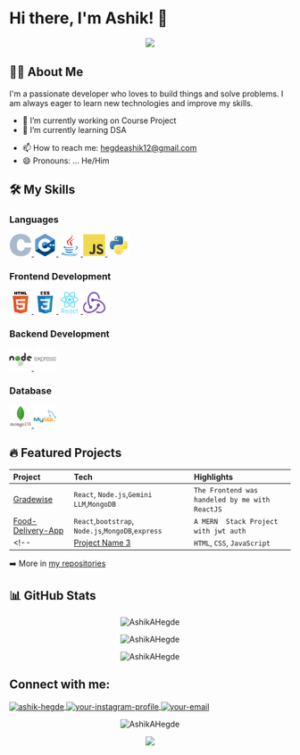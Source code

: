 # Hi there, I'm Ashik! 👋

<p align="center">
  <a href="https://github.com/AshikAHegde">
    <img src="https://capsule-render.vercel.app/api?type=waving&color=auto&height=300&section=header&text=Ashik%20Hegde&fontSize=90" />
  </a>
</p>

## 👨‍💻 About Me

I'm a passionate developer who loves to build things and solve problems. I am always eager to learn new technologies and improve my skills.

- 🔭 I’m currently working on Course Project
- 🌱 I’m currently learning DSA
<!-- - 👯 I’m looking to collaborate on ... -->
<!-- - 🤔 I’m looking for help with ... -->
<!-- - 💬 Ask me about ... -->
- 📫 How to reach me: hegdeashik12@gmail.com
- 😄 Pronouns: ... He/Him

## 🛠️ My Skills

### Languages
<p align="left">
  <a href="https://www.cprogramming.com/" target="_blank" rel="noreferrer"> <img src="https://raw.githubusercontent.com/devicons/devicon/master/icons/c/c-original.svg" alt="c" width="40" height="40"/> </a>
  <a href="https://www.w3schools.com/cpp/" target="_blank" rel="noreferrer"> <img src="https://raw.githubusercontent.com/devicons/devicon/master/icons/cplusplus/cplusplus-original.svg" alt="cplusplus" width="40" height="40"/> </a>
  <a href="https://www.java.com" target="_blank" rel="noreferrer"> <img src="https://raw.githubusercontent.com/devicons/devicon/master/icons/java/java-original.svg" alt="java" width="40" height="40"/> </a>
  <a href="https://developer.mozilla.org/en-US/docs/Web/JavaScript" target="_blank" rel="noreferrer"> <img src="https://raw.githubusercontent.com/devicons/devicon/master/icons/javascript/javascript-original.svg" alt="javascript" width="40" height="40"/> </a>
  <a href="https://www.python.org" target="_blank" rel="noreferrer"> <img src="https://raw.githubusercontent.com/devicons/devicon/master/icons/python/python-original.svg" alt="python" width="40" height="40"/> </a>
</p>

### Frontend Development
<p align="left">
  <a href="https://www.w3.org/html/" target="_blank" rel="noreferrer"> <img src="https://raw.githubusercontent.com/devicons/devicon/master/icons/html5/html5-original-wordmark.svg" alt="html5" width="40" height="40"/> </a>
  <a href="https://www.w3schools.com/css/" target="_blank" rel="noreferrer"> <img src="https://raw.githubusercontent.com/devicons/devicon/master/icons/css3/css3-original-wordmark.svg" alt="css3" width="40" height="40"/> </a>
  <a href="https://reactjs.org/" target="_blank" rel="noreferrer"> <img src="https://raw.githubusercontent.com/devicons/devicon/master/icons/react/react-original-wordmark.svg" alt="react" width="40" height="40"/> </a>
  <a href="https://redux.js.org" target="_blank" rel="noreferrer"> <img src="https://raw.githubusercontent.com/devicons/devicon/master/icons/redux/redux-original.svg" alt="redux" width="40" height="40"/> </a>
</p>

### Backend Development
<p align="left">
  <a href="https://nodejs.org" target="_blank" rel="noreferrer"> <img src="https://raw.githubusercontent.com/devicons/devicon/master/icons/nodejs/nodejs-original-wordmark.svg" alt="nodejs" width="40" height="40"/> </a>
  <a href="https://expressjs.com" target="_blank" rel="noreferrer"> <img src="https://raw.githubusercontent.com/devicons/devicon/master/icons/express/express-original-wordmark.svg" alt="express" width="40" height="40"/> </a>
</p>

### Database
<p align="left">
  <a href="https://www.mongodb.com/" target="_blank" rel="noreferrer"> <img src="https://raw.githubusercontent.com/devicons/devicon/master/icons/mongodb/mongodb-original-wordmark.svg" alt="mongodb" width="40" height="40"/> </a>
  <a href="https://www.mysql.com/" target="_blank" rel="noreferrer"> <img src="https://raw.githubusercontent.com/devicons/devicon/master/icons/mysql/mysql-original-wordmark.svg" alt="mysql" width="40" height="40"/> </a>
</p>

## 🔥 Featured Projects

| Project | Tech | Highlights |
| :--- | :--- | :--- |
| [Gradewise](https://github.com/AshikAHegde/gradewise) | `React`, `Node.js`,`Gemini LLM`,`MongoDB` | `The Frontend was handeled by me with ReactJS` |
| [Food-Delivery-App](https://github.com/AshikAHegde/Food-Delivery-App) | `React`,`bootstrap`, `Node.js`,`MongoDB`,`express` | `A MERN  Stack Project with jwt auth` |
<!-- | [Project Name 3](https://github.com/AshikAHegde/your-repo-3) | `HTML`, `CSS`, `JavaScript` | `A brief highlight of what this project does.` | -->

➡️ More in [my repositories](https://github.com/AshikAHegde?tab=repositories)


## 📊 GitHub Stats

<p align="center">
  <img src="https://github-readme-stats.vercel.app/api?username=AshikAHegde&show_icons=true&theme=radical" alt="AshikAHegde" />
</p>
<p align="center">
  <img src="https://streak-stats.demolab.com/?user=AshikAHegde&theme=dark" alt="AshikAHegde" />
</p>
<p align="center">
  <img src="https://github-readme-stats.vercel.app/api/top-langs/?username=AshikAHegde&layout=compact&theme=vision-friendly-dark" alt="AshikAHegde" />
</p>

## Connect with me:

<p align="left">
  <a href="https://www.linkedin.com/in/ashik-hegde-60472424a?utm_source=share&utm_campaign=share_via&utm_content=profile&utm_medium=android_app" target="blank">
    <img align="center" src="https://raw.githubusercontent.com/rahuldkjain/github-profile-readme-generator/master/src/images/icons/Social/linked-in-alt.svg" alt="ashik-hegde" height="30" width="40" />
  </a>
  <a href="https://www.instagram.com/hegde.ashik?igsh=emx4NDN1azFxY2N1" target="blank">
    <img align="center" src="https://raw.githubusercontent.com/rahuldkjain/github-profile-readme-generator/master/src/images/icons/Social/instagram.svg" alt="your-instagram-profile" height="30" width="40" />
  </a>
  <a href="mailto:hegdeashik12@gmail.com" target="blank">
    <img align="center" src="https://skillicons.dev/icons?i=gmail" alt="your-email" height="30" width="40" />
  </a>
</p>
<p align="center">
  <img src="https://komarev.com/ghpvc/?username=AshikAHegde&label=Profile%20views&color=0e75b6&style=flat" alt="AshikAHegde" />
</p>

<p align="center">
  <a href="https://github.com/AshikAHegde">
    <img src="https://capsule-render.vercel.app/api?type=waving&color=auto&height=200&section=footer"/>
  </a>
</p>
